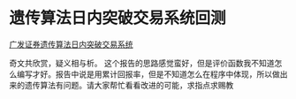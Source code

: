 # 遗传算法日内突破交易系统回测 

[广发证券遗传算法日内突破交易系统](http://https://max.book118.com/html/2017/1102/138604686.shtm
)

奇文共欣赏，疑义相与析。
这个报告的思路感觉蛮好，但是评价函数我不知道怎么编写才好。报告中说是用累计回报率，但是不知道怎么在程序中体现，所以做出来的遗传算法有问题。请大家帮忙看看改进的可能，求指点求赐教